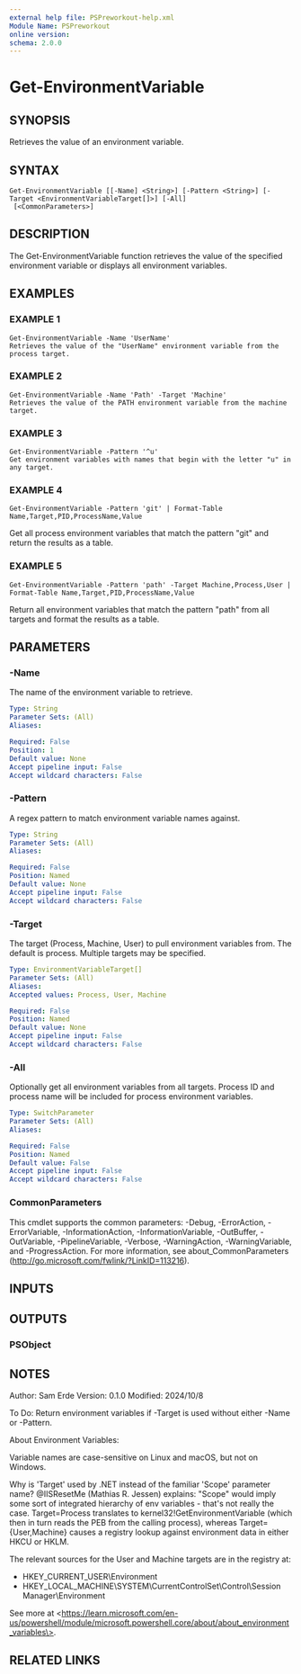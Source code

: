 ```yaml
---
external help file: PSPreworkout-help.xml
Module Name: PSPreworkout
online version:
schema: 2.0.0
---
```


# Get-EnvironmentVariable

## SYNOPSIS
Retrieves the value of an environment variable.

## SYNTAX

```
Get-EnvironmentVariable [[-Name] <String>] [-Pattern <String>] [-Target <EnvironmentVariableTarget[]>] [-All]
 [<CommonParameters>]
```

## DESCRIPTION
The Get-EnvironmentVariable function retrieves the value of the specified environment variable or displays all environment variables.

## EXAMPLES

### EXAMPLE 1
```
Get-EnvironmentVariable -Name 'UserName'
Retrieves the value of the "UserName" environment variable from the process target.
```

### EXAMPLE 2
```
Get-EnvironmentVariable -Name 'Path' -Target 'Machine'
Retrieves the value of the PATH environment variable from the machine target.
```

### EXAMPLE 3
```
Get-EnvironmentVariable -Pattern '^u'
Get environment variables with names that begin with the letter "u" in any target.
```

### EXAMPLE 4
```
Get-EnvironmentVariable -Pattern 'git' | Format-Table Name,Target,PID,ProcessName,Value
```

Get all process environment variables that match the pattern "git" and return the results as a table.

### EXAMPLE 5
```
Get-EnvironmentVariable -Pattern 'path' -Target Machine,Process,User | Format-Table Name,Target,PID,ProcessName,Value
```

Return all environment variables that match the pattern "path" from all targets and format the results as a table.

## PARAMETERS

### -Name
The name of the environment variable to retrieve.

```yaml
Type: String
Parameter Sets: (All)
Aliases:

Required: False
Position: 1
Default value: None
Accept pipeline input: False
Accept wildcard characters: False
```

### -Pattern
A regex pattern to match environment variable names against.

```yaml
Type: String
Parameter Sets: (All)
Aliases:

Required: False
Position: Named
Default value: None
Accept pipeline input: False
Accept wildcard characters: False
```

### -Target
The target (Process, Machine, User) to pull environment variables from.
The default is process.
Multiple targets may be specified.

```yaml
Type: EnvironmentVariableTarget[]
Parameter Sets: (All)
Aliases:
Accepted values: Process, User, Machine

Required: False
Position: Named
Default value: None
Accept pipeline input: False
Accept wildcard characters: False
```

### -All
Optionally get all environment variables from all targets.
Process ID and process name will be included for process environment variables.

```yaml
Type: SwitchParameter
Parameter Sets: (All)
Aliases:

Required: False
Position: Named
Default value: False
Accept pipeline input: False
Accept wildcard characters: False
```

### CommonParameters
This cmdlet supports the common parameters: -Debug, -ErrorAction, -ErrorVariable, -InformationAction, -InformationVariable, -OutBuffer, -OutVariable, -PipelineVariable, -Verbose, -WarningAction, -WarningVariable, and -ProgressAction. 
For more information, see about_CommonParameters (http://go.microsoft.com/fwlink/?LinkID=113216).

## INPUTS

## OUTPUTS

### PSObject
## NOTES
Author: Sam Erde
Version: 0.1.0
Modified: 2024/10/8

To Do: Return environment variables if -Target is used without either -Name or -Pattern.


About Environment Variables:

Variable names are case-sensitive on Linux and macOS, but not on Windows.

Why is 'Target' used by .NET instead of the familiar 'Scope' parameter name?
@IISResetMe (Mathias R.
Jessen) explains:
"Scope" would imply some sort of integrated hierarchy of env variables - that's not really the case.
Target=Process translates to kernel32!GetEnvironmentVariable (which then in turn reads the PEB from
the calling process), whereas Target={User,Machine} causes a registry lookup against environment
data in either HKCU or HKLM.

The relevant sources for the User and Machine targets are in the registry at:
- HKEY_CURRENT_USER\Environment
- HKEY_LOCAL_MACHINE\SYSTEM\CurrentControlSet\Control\Session Manager\Environment

See more at \<https://learn.microsoft.com/en-us/powershell/module/microsoft.powershell.core/about/about_environment_variables\>.

## RELATED LINKS
